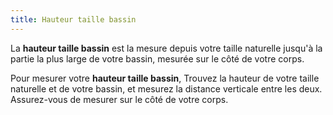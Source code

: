 ```yaml
---
title: Hauteur taille bassin
---
```


La **hauteur taille bassin** est la mesure depuis votre taille naturelle jusqu'à la partie la plus large de votre bassin, mesurée sur le côté de votre corps.

Pour mesurer votre **hauteur taille bassin**, Trouvez la hauteur de votre taille naturelle et de votre bassin, et mesurez la distance verticale entre les deux. Assurez-vous de mesurer sur le côté de votre corps.

